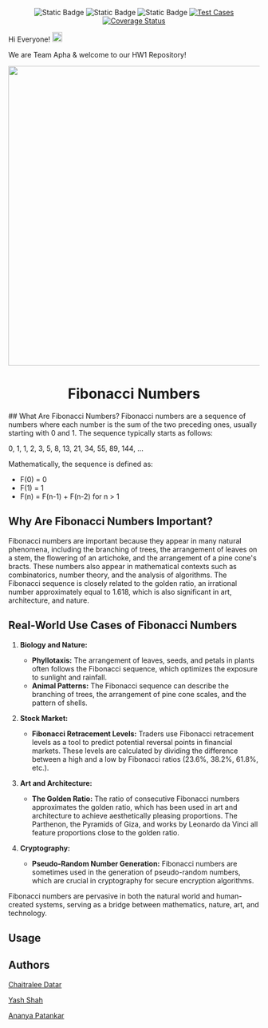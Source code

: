 <div align="center">
   
![Static Badge](https://img.shields.io/badge/python-3.13-brightgreen)
![Static Badge](https://img.shields.io/badge/platform-linux-blue)
![Static Badge](https://img.shields.io/badge/license-MIT-purple)
[![Test Cases](https://github.com/SE-Alpha-Project/hw1/actions/workflows/python-app.yml/badge.svg)](https://github.com/SE-Alpha-Project/hw1/actions/workflows/python-app.yml)
[![Coverage Status](https://we-cli.github.io/jayin/badges/coverage.svg)](https://github.com/SE-Alpha-Project/hw1/actions)   

</div>
<div>Hi Everyone! <img src="https://raw.githubusercontent.com/MartinHeinz/MartinHeinz/master/wave.gif" width="20px"></div>

We are Team Apha & welcome to our HW1 Repository!
<div align="center">
   <img src="https://3.bp.blogspot.com/-958_Gx2Xei8/VP3gwLYI06I/AAAAAAAAASo/L05aJuMmZoY/s1600/fibonacci.gif" width="600">
</div>

<h1 align="center">Fibonacci Numbers</h1>
## What Are Fibonacci Numbers?
Fibonacci numbers are a sequence of numbers where each number is the sum of the two preceding ones, usually starting with 0 and 1. The sequence typically starts as follows:

0, 1, 1, 2, 3, 5, 8, 13, 21, 34, 55, 89, 144, ...

Mathematically, the sequence is defined as:
- F(0) = 0
- F(1) = 1
- F(n) = F(n-1) + F(n-2) for n > 1

## Why Are Fibonacci Numbers Important?
Fibonacci numbers are important because they appear in many natural phenomena, including the branching of trees, the arrangement of leaves on a stem, the flowering of an artichoke, and the arrangement of a pine cone's bracts. These numbers also appear in mathematical contexts such as combinatorics, number theory, and the analysis of algorithms. The Fibonacci sequence is closely related to the golden ratio, an irrational number approximately equal to 1.618, which is also significant in art, architecture, and nature.

## Real-World Use Cases of Fibonacci Numbers
1. **Biology and Nature:**
   - **Phyllotaxis:** The arrangement of leaves, seeds, and petals in plants often follows the Fibonacci sequence, which optimizes the exposure to sunlight and rainfall.
   - **Animal Patterns:** The Fibonacci sequence can describe the branching of trees, the arrangement of pine cone scales, and the pattern of shells.

2. **Stock Market:**
   - **Fibonacci Retracement Levels:** Traders use Fibonacci retracement levels as a tool to predict potential reversal points in financial markets. These levels are calculated by dividing the difference between a high and a low by Fibonacci ratios (23.6%, 38.2%, 61.8%, etc.).

3. **Art and Architecture:**
   - **The Golden Ratio:** The ratio of consecutive Fibonacci numbers approximates the golden ratio, which has been used in art and architecture to achieve aesthetically pleasing proportions. The Parthenon, the Pyramids of Giza, and works by Leonardo da Vinci all feature proportions close to the golden ratio.

4. **Cryptography:**
   - **Pseudo-Random Number Generation:** Fibonacci numbers are sometimes used in the generation of pseudo-random numbers, which are crucial in cryptography for secure encryption algorithms.

Fibonacci numbers are pervasive in both the natural world and human-created systems, serving as a bridge between mathematics, nature, art, and technology.

## Usage

## Authors
[Chaitralee Datar]()

[Yash Shah](https://github.com/yash2705)

[Ananya Patankar]()

